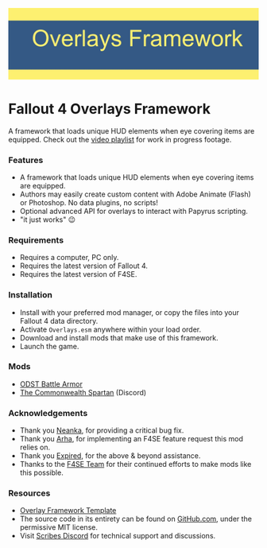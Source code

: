 ![Fallout 4 Scopes Framework](Documents/Nexus.jpg)
# Fallout 4 Overlays Framework
A framework that loads unique HUD elements when eye covering items are equipped.
Check out the [video playlist](https://www.youtube.com/playlist?list=PLdEgiq4kaju2y86_Y3uuj5GmIeuVEGtrZ) for work in progress footage.

### Features
* A framework that loads unique HUD elements when eye covering items are equipped.
* Authors may easily create custom content with Adobe Animate (Flash) or Photoshop. No data plugins, no scripts!
* Optional advanced API for overlays to interact with Papyrus scripting.
* "it just works" 😉

### Requirements
* Requires a computer, PC only.
* Requires the latest version of Fallout 4.
* Requires the latest version of F4SE.

### Installation
* Install with your preferred mod manager, or copy the files into your Fallout 4 data directory.
* Activate `Overlays.esm` anywhere within your load order.
* Download and install mods that make use of this framework.
* Launch the game.

### Mods
* [ODST Battle Armor](https://www.nexusmods.com/fallout4/mods/32310)
* [The Commonwealth Spartan](https://discord.gg/sUAGqNJ) (Discord)

### Acknowledgements
* Thank you [Neanka](https://www.nexusmods.com/fallout4/users/6719842), for providing a critical bug fix.
* Thank you [Arha](https://github.com/ianpatt), for implementing an F4SE feature request this mod relies on.
* Thank you [Expired](https://www.nexusmods.com/users/2950481), for the above & beyond assistance.
* Thanks to the [F4SE Team](https://www.reddit.com/r/f4se/) for their continued efforts to make mods like this possible.

### Resources
* [Overlay Framework Template](https://www.nexusmods.com/fallout4/images/128427)
* The source code in its entirety can be found on [GitHub.com](https://github.com/Scrivener07/FO4_Overlays), under the permissive MIT license.
* Visit [Scribes Discord](https://discord.gg/uhqu9ey) for technical support and discussions.
